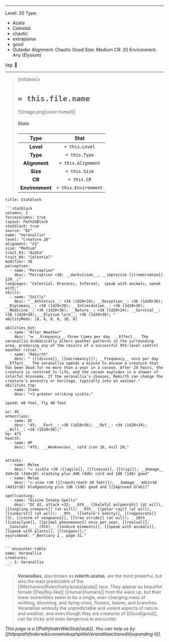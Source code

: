 
---


Level: 20
Type:
- Azata
- Celestial
- chaotic
- extraplanar
- good
- Outsider
Alignment: Chaotic Good
Size: Medium
CR: 20
Environment: Any (Elysium)


tag: 👹

---

> [!infobox]+
> #  `= this.file.name`
> ![[image.png|cover hsmall]]
> ##### Stats
> Type | Stat |
> :---:|:---:|
> **Level** | `= this.Level` |
> **Type** | `= this.Type` |
> **Alignment** | `= this.Alignment` |
> **Size** | `= this.Size` |
> **CR** | `= this.CR` |
> **Environment** | `= this.Environment` |




````ad-info
title: Statblock

```statblock
columns: 2
forcecolumns: true
layout: Path2eBlock
statblock: true
source: "B2"
name: "Veranallia"
level: "Creature 20"
alignment: "CG"
size: "Medium"
trait_03: "Azata"
trait_04: "Celestial"
modifier: 38
perception:
  - name: "Perception"
    desc: "Perception +38; __darkvision__, __imprecise [[tremorsense]] 120__;"
languages: "Celestial, Draconic, Infernal;  speak with animals, speak with;"
skills:
  - name: "Skills"
    desc: "__Athletics__: +34 (1d20+34); __Deception__: +36 (1d20+36); __Diplomacy__: +38 (1d20+38); __Intimidation__: +36 (1d20+36); __Medicine__: +36 (1d20+36); __Nature__: +34 (1d20+34); __Survival__: +38 (1d20+38); __Elysium lore__: +36 (1d20+36); "
abilityMods: [8, 6, 8, 6, 10, 8]

abilities_bot:
  - name: "Alter Weather"
    desc: "⬽ __Frequency__ three times per day  __Effect__  The veranallia dramatically alters weather patterns in the surrounding area, producing any of the results of a successful 9th-level control weather ritual."
  - name: "Rebirth"
    desc: " ([[divine]], [[necromancy]]); __Frequency__ once per day  __Effect__  The veranallia spends a minute to encase a creature that has been dead for no more than a year in a cocoon. After 24 hours, the creature is restored to life, and the cocoon explodes in a shower of colorful blossoms. If the veranallia's chooses, Rebirth can change the creature's ancestry or heritage, typically into an aasimar."
abilities_top:
  - name: Items
    desc: "+3 greater striking sickle;"

speed: 40 feet, fly 40 feet

ac: 45
armorclass:
  - name: AC
    desc: "45; __Fort__: +36 (1d20+36); __Ref__: +34 (1d20+34); __Will__: +38 (1d20+38);"
hp: 475
health:
  - name: HP
    desc: "475;  __Weaknesses__ cold iron 20, evil 20;"


attacks:
  - name: Melee
    desc: "⬻ sickle +39 ([[agile]], [[finesse]], [[trip]]); __Damage__ 3d4+16 (3d4+16) slashing plus 4d6 (4d6) cold and 1d6 (1d6) good"
  - name: Melee
    desc: "⬻ vine +39 ([[reach|reach 20 feet]]); __Damage__ 4d12+16 (4d12+16) bludgeoning plus 1d6 (1d6) good and [[Improved Grab]]"

spellcasting:
  - name: "Divine Innate Spells"
    desc: "DC 42, attack +32; __6th__ [[baleful polymorph]] (at will), [[tangling creepers]] (at will); __8th__ [[polar ray]] (at will), [[sunburst]] (at will); __9th__ [[nature's enmity]], [[regenerate]] (3), [[storm of vengeance]], [[tree stride]] (at will); __10th__ [[cataclysm]], [[primal phenomenon]] once per year, [[revival]]; __Constant__ __(9th)__ [[endure elements]], [[speak with animals]], [[speak with plants]], [[tongues]];"
sourcebook: "_Bestiary 2_, page 31."
```

```encounter-table
name: Veranallia
creatures:
  - 1: Veranallia
```

````



> **Veranallias**, also known as **rebirth azatas**, are the most powerful, but also the least predictable of the [[Mechanics/Rules/traits/azata|azata]] race. They appear as beautiful female [[Fey|fey-like]] [[Human|humans]] from the waist up, but their lower extremities seem to be a single, ever-changing mass of writhing, blooming, and dying vines, flowers, leaves, and branches. Veranallias embody the unpredictable and violent aspects of nature and weather, and even though they are creatures of [[Good|good]], can be tricky and even dangerous to encounter.



*This page is a [[PathfinderWikiStub|stub]]. You can help us by [[httpspathfinderwikicomwindexphptitleVeranalliaactionedit|expanding it]].*










